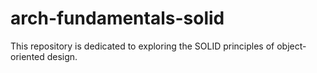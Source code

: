 # arch-fundamentals-solid
This repository is dedicated to exploring the SOLID principles of object-oriented design.
